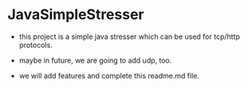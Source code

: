 # JavaSimpleStresser

- this project is a simple java stresser which can be used for tcp/http protocols.
- maybe in future, we are going to add udp, too.

- we will add features and complete this readme.md file.


